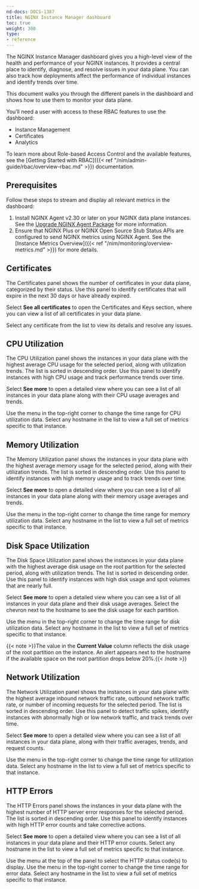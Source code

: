 ```yaml
---
nd-docs: DOCS-1387
title: NGINX Instance Manager dashboard
toc: true
weight: 300
type:
- reference
---
```


The NGINX Instance Manager dashboard gives you a high-level view of the health and performance of your NGINX instances. It provides a central place to identify, diagnose, and resolve issues in your data plane. You can also track how deployments affect the performance of individual instances and identify trends over time.

This document walks you through the different panels in the dashboard and shows how to use them to monitor your data plane.

You’ll need a user with access to these RBAC features to use the dashboard:

- Instance Management
- Certificates
- Analytics

To learn more about Role-based Access Control and the available features, see the [Getting Started with RBAC]({{< ref "/nim/admin-guide/rbac/overview-rbac.md" >}}) documentation.

## Prerequisites

Follow these steps to stream and display all relevant metrics in the dashboard:

1. Install NGINX Agent v2.30 or later on your NGINX data plane instances. See the [Upgrade NGINX Agent Package](https://docs.nginx.com/nginx-agent/installation-upgrade/upgrade/) for more information.
2. Ensure that NGINX Plus or NGINX Open Source Stub Status APIs are configured to send NGINX metrics using NGINX Agent. See the [Instance Metrics Overview]({{< ref "/nim/monitoring/overview-metrics.md" >}}) for more details.

## Certificates

The Certificates panel shows the number of certificates in your data plane, categorized by their status. Use this panel to identify certificates that will expire in the next 30 days or have already expired.

Select **See all certificates** to open the Certificates and Keys section, where you can view a list of all certificates in your data plane.

Select any certificate from the list to view its details and resolve any issues.

## CPU Utilization

The CPU Utilization panel shows the instances in your data plane with the highest average CPU usage for the selected period, along with utilization trends. The list is sorted in descending order. Use this panel to identify instances with high CPU usage and track performance trends over time.

Select **See more** to open a detailed view where you can see a list of all instances in your data plane along with their CPU usage averages and trends.

Use the menu in the top-right corner to change the time range for CPU utilization data. Select any hostname in the list to view a full set of metrics specific to that instance.

## Memory Utilization

The Memory Utilization panel shows the instances in your data plane with the highest average memory usage for the selected period, along with their utilization trends. The list is sorted in descending order. Use this panel to identify instances with high memory usage and to track trends over time.

Select **See more** to open a detailed view where you can see a list of all instances in your data plane along with their memory usage averages and trends.

Use the menu in the top-right corner to change the time range for memory utilization data. Select any hostname in the list to view a full set of metrics specific to that instance.

## Disk Space Utilization

The Disk Space Utilization panel shows the instances in your data plane with the highest average disk usage on the root partition for the selected period, along with utilization trends. The list is sorted in descending order. Use this panel to identify instances with high disk usage and spot volumes that are nearly full.

Select **See more** to open a detailed view where you can see a list of all instances in your data plane and their disk usage averages. Select the <i class="fa-solid fa-chevron-right"></i> chevron next to the hostname to see the disk usage for each partition.

Use the menu in the top-right corner to change the time range for disk utilization data. Select any hostname in the list to view a full set of metrics specific to that instance.

{{< note >}}The value in the **Current Value** column reflects the disk usage of the root partition on the instance. An <i class="fa-solid fa-triangle-exclamation"></i> alert appears next to the hostname if the available space on the root partition drops below 20%.{{< /note >}}

## Network Utilization

The Network Utilization panel shows the instances in your data plane with the highest average inbound network traffic rate, outbound network traffic rate, or number of incoming requests for the selected period. The list is sorted in descending order. Use this panel to detect traffic spikes, identify instances with abnormally high or low network traffic, and track trends over time.

Select **See more** to open a detailed view where you can see a list of all instances in your data plane, along with their traffic averages, trends, and request counts.

Use the menu in the top-right corner to change the time range for utilization data. Select any hostname in the list to view a full set of metrics specific to that instance.

## HTTP Errors

The HTTP Errors panel shows the instances in your data plane with the highest number of HTTP server error responses for the selected period. The list is sorted in descending order. Use this panel to identify instances with high HTTP error counts and take corrective actions.

Select **See more** to open a detailed view where you can see a list of all instances in your data plane and their HTTP error counts. Select any hostname in the list to view a full set of metrics specific to that instance.

Use the menu at the top of the panel to select the HTTP status code(s) to display. Use the menu in the top-right corner to change the time range for error data. Select any hostname in the list to view a full set of metrics specific to that instance.